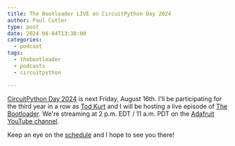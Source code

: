 ```yaml
---
title: The Bootloader LIVE on CircuitPython Day 2024
author: Paul Cutler
type: post
date: 2024-08-04T13:30:00
categories:
  - podcast
tags:
  - thebootloader
  - podcasts
  - circuitpython

---
```


[CircuitPython Day 2024](https://blog.adafruit.com/2024/07/29/circuitpython-day-is-august-16-2024) is next Friday, August 16th.  I'll be participating for the third year in a row as [Tod Kurt](https://todbot.com/blog) and I will be hosting a live episode of [The Bootloader](https://thebootloader.net).  We're streaming at 2 p.m. EDT / 11 a.m. PDT on the [Adafruit YouTube channel](https://youtube.com/adafruit/live).

Keep an eye on the [schedule](https://blog.adafruit.com/2024/07/29/circuitpython-day-is-august-16-2024) and I hope to see you there!
